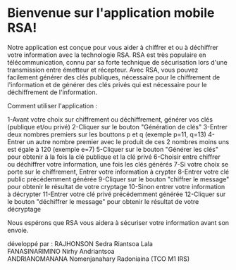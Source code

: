 # Bienvenue sur l'application mobile RSA!

Notre application est conçue pour vous aider à chiffrer et ou à déchiffrer votre information avec la technologie RSA. 
RSA est très populaire en télécommunication, connu par sa forte technique de sécurisation lors d'une transmission entre émetteur et récepteur.
Avec RSA, vous pouvez facilement générer des clés publiques, nécessaire pour le chiffrement de l'information et de générer des clés privés qui est nécessaire pour 
le déchiffrement de l'information. 

Comment utiliser l'application :

1-Avant votre choix sur chiffrement ou déchiffrement, générer vos clés (publique et/ou privé)
2-Cliquer sur le bouton "Génération de clés"
3-Entrer deux nombres premiers sur les bouttons p et q (exemple p=11, q=13)
4-Entrer un autre nombre premier avec le produit de ces 2 nombres moins uns est égale à 120 (exemple e=7)
5-Cliquer sur le bouton "Générer les clés" pour obtenir à la fois la clé publique et la clé privé
6-Choisir entre chiffrer ou déchiffrer votre information, une fois les clés générés
7-Si votre choix se porte sur le chiffrement, Entrer votre information à crypter
8-Entrer votre clé public précédemment générée
9-Cliquer sur le bouton "chiffrer le message" pour obtenir le résultat de votre cryptage
10-Sinon entrer votre information à décrypter
11-Entrer votre clé privé précédemment générée
12-Cliquer sur le bouton "déchiffrer le message" pour obtenir le résultat de votre décryptage

Nous espérons que RSA vous aidera à sécuriser votre information avant son envoie.


développé par : 
RAJHONSON Sedra Riantsoa Lala  
FANASINARIMINO Nirhy Andriantsoa  
ANDRIANOMANANA Nomenjanahary Radoniaina 
(TCO M1 IRS)
